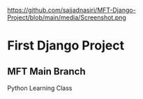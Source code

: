 https://github.com/sajjadnasiri/MFT-Django-Project/blob/main/media/Screenshot.png
# First Django Project
<h2>MFT Main Branch</h2>
<p>Python Learning Class</p>
